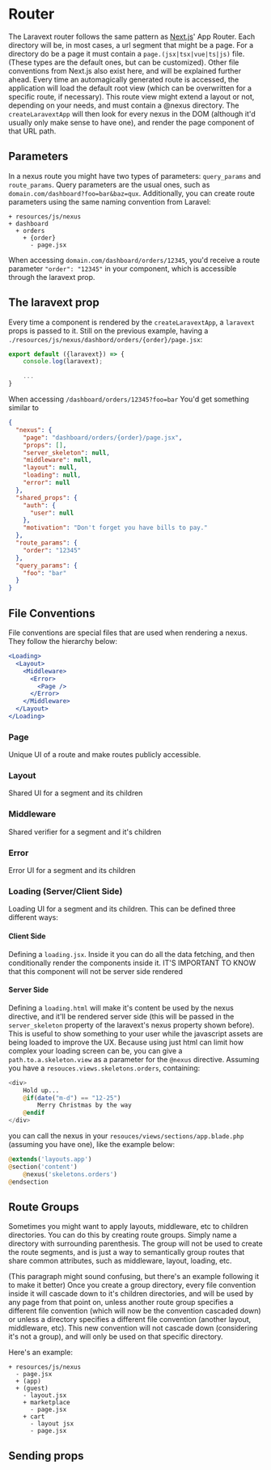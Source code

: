 # Router

The Laravext router follows the same pattern as [Next.js](https://nextjs.org/)' App Router. Each directory will be, in most cases, a url segment that might be a page. For a directory do be a page it must contain a `page.(jsx|tsx|vue|ts|js)` file. (These types are the default ones, but can be customized). Other file conventions from Next.js also exist here, and will be explained further ahead. Every time an automagically generated route is accessed, the application will load the default root view (which can be overwritten for a specific route, if necessary). This route view might extend a layout or not, depending on your needs, and must contain a @nexus directory. The `createLaravextApp` will then look for every nexus in the DOM (although it'd usually only make sense to have one), and render the page component of that URL path.

## Parameters

In a nexus route you might have two types of parameters: `query_params` and `route_params`. Query parameters are the usual ones, such as `domain.com/dashboard?foo=bar&baz=qux`. Additionally, you can create route parameters using the same naming convention from Laravel:

```
+ resources/js/nexus
+ dashboard
  + orders
    + {order}
      - page.jsx
```

When accessing `domain.com/dashboard/orders/12345`, you'd receive a route parameter `"order": "12345"` in your component, which is accessible through the laravext prop.

## The laravext prop

Every time a component is rendered by the `createLaravextApp`, a `laravext` props is passed to it. Still on the previous example, having a `./resources/js/nexus/dashbord/orders/{order}/page.jsx`:

```jsx
export default ({laravext}) => {
    console.log(laravext);

    ...
}
```

When accessing `/dashboard/orders/12345?foo=bar`
You'd get something similar to

```json
{
  "nexus": {
    "page": "dashboard/orders/{order}/page.jsx",
    "props": [],
    "server_skeleton": null,
    "middleware": null,
    "layout": null,
    "loading": null,
    "error": null
  },
  "shared_props": {
    "auth": {
      "user": null
    },
    "motivation": "Don't forget you have bills to pay."
  },
  "route_params": {
    "order": "12345"
  },
  "query_params": {
    "foo": "bar"
  }
}
```

## File Conventions

File conventions are special files that are used when rendering a nexus. They follow the hierarchy below:

```jsx
<Loading>
  <Layout>
    <Middleware>
      <Error>
        <Page />
      </Error>
    </Middleware>
  </Layout>
</Loading>
```

### Page

Unique UI of a route and make routes publicly accessible.

### Layout

Shared UI for a segment and its children

### Middleware

Shared verifier for a segment and it's children

### Error

Error UI for a segment and its children

### Loading (Server/Client Side)

Loading UI for a segment and its children. This can be defined three different ways:

#### Client Side

Defining a `loading.jsx`. Inside it you can do all the data fetching, and then conditionally render the components inside it. IT'S IMPORTANT TO KNOW that this component will not be server side rendered

#### Server Side

Defining a `loading.html` will make it's content be used by the nexus directive, and it'll be rendered server side (this will be passed in the `server_skeleton` property of the laravext's nexus property shown before). This is useful to show something to your user while the javascript assets are being loaded to improve the UX. Because using just html can limit how complex your loading screen can be, you can give a `path.to.a.skeleton.view` as a parameter for the `@nexus` directive. Assuming you have a `resouces.views.skeletons.orders`, containing:

```php
<div>
    Hold up...
    @if(date("m-d") == "12-25")
        Merry Christmas by the way
    @endif
</div>
```

you can call the nexus in your `resouces/views/sections/app.blade.php` (assuming you have one), like the example below:

```php
@extends('layouts.app')
@section('content')
    @nexus('skeletons.orders')
@endsection
```

## Route Groups

Sometimes you might want to apply layouts, middleware, etc to children directories. You can do this by creating route groups. Simply name a directory with surrounding parenthesis. The group will not be used to create the route segments, and is just a way to semantically group routes that share common attributes, such as middleware, layout, loading, etc. 

(This paragraph might sound confusing, but there's an example following it to make it better) Once you create a group directory, every file convention inside it will cascade down to it's children directories, and will be used by any page from that point on, unless another route group specifies a different file convention (which will now be the convention cascaded down) or unless a directory specifies a different file convention (another layout, middleware, etc). This new convention will not cascade down (considering it's not a group), and will only be used on that specific directory.

Here's an example:

```
+ resources/js/nexus
  - page.jsx
  + (app)
  + (guest)
    - layout.jsx
    + marketplace
      - page.jsx
    + cart
      - layout jsx
      - page.jsx

```

## Sending props
